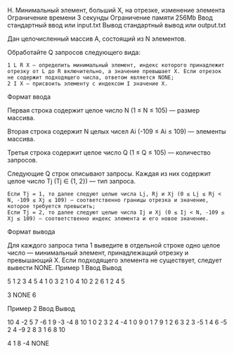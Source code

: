 
H. Минимальный элемент, больший X, на отрезке, изменение элемента
Ограничение времени 	3 секунды
Ограничение памяти 	256Mb
Ввод 	стандартный ввод или input.txt
Вывод 	стандартный вывод или output.txt

Дан целочисленный массив A, состоящий из N элементов.

Обработайте Q запросов следующего вида:

    1 L R X — определить минимальный элемент, индекс которого принадлежит отрезку от L до R включительно, а значение превышает X. Если отрезок не содержит подходящего числа, ответом является NONE;
    2 I X — присвоить элементу с индексом I значение X.

Формат ввода

Первая строка содержит целое число N (1 ≤ N ≤ 105) — размер массива.

Вторая строка содержит N целых чисел Ai (-109 ≤ Ai ≤ 109) — элементы массива.

Третья строка содержит целое число Q (1 ≤ Q ≤ 105) — количество запросов.

Следующие Q строк описывают запросы. Каждая из них содержит целое число Tj (Tj ∈ {1, 2}) — тип запроса.

    Если Tj = 1, то далее следуют целые числа Lj, Rj и Xj (0 ≤ Lj ≤ Rj < N, -109 ≤ Xj ≤ 109) — соответственно границы отрезка и значение, которое требуется превысить;
    Если Tj = 2, то далее следуют целые числа Ij и Xj (0 ≤ Ij < N, -109 ≤ Xj ≤ 109) — соответственно индекс элемента и его новое значение.

Формат вывода

Для каждого запроса типа 1 выведите в отдельной строке одно целое число — минимальный элемент, принадлежащий отрезку и превышающий X. Если подходящего элемента не существует, следует вывести NONE.
Пример 1
Ввод
Вывод

5
1 2 3 4 5
4
1 0 3 2
1 0 4 10
2 2 6
1 2 4 5

	

3
NONE
6

Пример 2
Ввод
Вывод

10
4 -2 5 7 -6 1 9 -3 -4 8
10
1 0 2 3
2 4 -4
1 0 9 0
1 7 9 1
2 6 3
2 3 -5
1 4 6 -5
2 4 -9
2 8 3
1 6 8 10

	

4
1
8
-4
NONE
